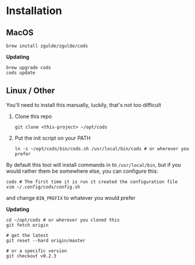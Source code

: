 # Installation

## MacOS

```
brew install zgulde/zgulde/cods
```

**Updating**

```
brew upgrade cods
cods update
```

## Linux / Other

You'll need to install this manually, luckily, that's not too difficult

1. Clone this repo

    ```
    git clone <this-project> ~/opt/cods
    ```

1. Put the init script on your PATH

    ```
    ln -s ~/opt/cods/bin/cods.sh /usr/local/bin/cods # or wherever you prefer
    ```

By default this tool will install commands in to `/usr/local/bin`, but if you
would rather them be somewhere else, you can configure this:

```
cods # The first time it is run it created the configuration file
vim ~/.config/cods/config.sh
```

and change `BIN_PREFIX` to whatever you would prefer

**Updating**

```
cd ~/opt/cods # or wherever you cloned this
git fetch origin

# get the latest
git reset --hard origin/master

# or a specific version
git checkout v0.2.3
```
